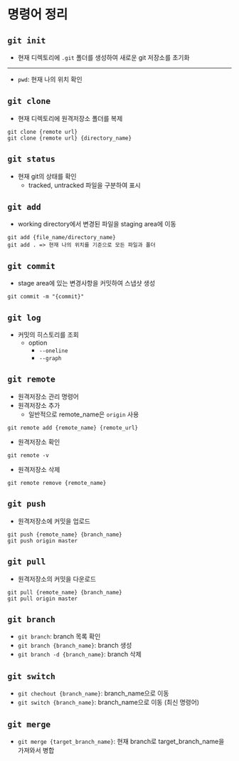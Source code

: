# 명령어 정리

## `git init`

- 현재 디렉토리에 `.git` 폴더를 생성하여 새로운 git 저장소를 초기화

---
- `pwd`: 현재 나의 위치 확인

## `git clone`

- 현재 디렉토리에 원격저장소 폴더를 복제
```
git clone {remote url}
git clone {remote url} {directory_name}
```

## `git status`

- 현재 git의 상태를 확인
    - tracked, untracked 파일을 구분하여 표시


## `git add`

- working directory에서 변경된 파일을 staging area에 이동
```
git add {file_name/directory_name}
git add . => 현재 나의 위치를 기준으로 모든 파일과 폴더
```

## `git commit`

- stage area에 있는 변경사항을 커밋하여 스냅샷 생성
```
git commit -m "{commit}"
```

## `git log`

- 커밋의 히스토리를 조회
    - option
        - `--oneline`
        - `--graph`


## `git remote`

- 원격저장소 관리 명령어
- 원격저장소 추가
    - 일반적으로 remote_name은 `origin` 사용
```
git remote add {remote_name} {remote_url}
```
- 원격저장소 확인
```
git remote -v
```
- 원격저장소 삭제
```
git remote remove {remote_name}
```

## `git push`

- 원격저장소에 커밋을 업로드
```
git push {remote_name} {branch_name}
git push origin master
```

## `git pull`

- 원격저장소의 커밋을 다운로드
```
git pull {remote_name} {branch_name}
git pull origin master
```

## `git branch`

- `git branch`: branch 목록 확인
- `git branch {branch_name}`: branch 생성
- `git branch -d {branch_name}`: branch 삭제

## `git switch`

- `git chechout {branch_name}`: branch_name으로 이동
- `git switch {branch_name}`: branch_name으로 이동 (최신 명령어)

## `git merge`

- `git merge {target_branch_name}`: 현재 branch로 target_branch_name을 가져와서 병합
